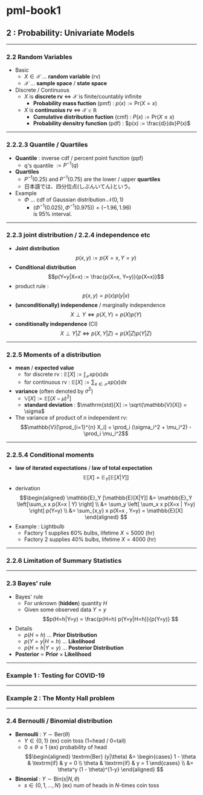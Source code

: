 # pml-book1
## 2 : Probability: Univariate Models

---

### 2.2 Random Variables

- Basic
  - $X \in \mathcal{X}$ ... **random variable** (rv)
  - $\mathcal{X}$ ... **sample space** / **state space**
- Discrete / Continuous
  - $X$ is **discrete rv** $\Leftrightarrow$ $\mathcal{X}$ is finite/countably infinite
    - **Probability mass fuction** (pmf) : $p(x) := \mathrm{Pr}(X=x)$
  - $X$ is **continuoius rv** $\Leftrightarrow$ $\mathcal{X} \in \mathbb{R}$
    - **Cumulative distribution fuction** (cmf) : $P(x) := \mathrm{Pr}(X \le x)$
    - **Probability densitry function** (pdf) : $p(x) := \frac{d}{dx}P(x)$

---

### 2.2.2.3 Quantile / Quartiles

- **Quantile** : inverse cdf / percent point function (ppf)
  - q's quantile $:= P^{-1}(q)$
- **Quartiles**
  - $P^{-1}(0.25)$ and $P^{-1}(0.75)$ are the lower / upper **quartiles**
  - 日本語では、四分位点(しぶんいてん)という。
- Example
  - $\Phi$ ... cdf of Gaussian distribution $\mathcal{N}(0,1)$
    - $(\Phi^{-1}(0.025), \Phi^{-1}(0.975))=(-1.96, 1.96)$ \
      is 95% interval.

---

### 2.2.3 joint distribution / 2.2.4 independence etc

- **Joint distribution**
  $$p(x,y) := p(X=x, Y=y)$$
- **Conditional distribution**
  $$p(Y=y|X=x) := \frac{p(X=x, Y=y)}{p(X=x)}$$
- product rule : $$p(x,y) = p(x)p(y|x)$$
- **(unconditionally) independence** / marginally independence
  $$X \perp Y \Longleftrightarrow p(X,Y)=p(X)p(Y)$$
- **conditionally independence** (CI)
  $$X \perp Y | Z \Longleftrightarrow p(X,Y|Z)=p(X|Z)p(Y|Z)$$

---

### 2.2.5 Moments of a distribution

- **mean** / **expected value**
  - for discrete rv : $\displaystyle \mathbb{E}[X] := \int_{\mathcal{X}} x p(x) dx$
  - for continuous rv : $\displaystyle \mathbb{E}[X] := \sum_{x \in \mathcal{X}} x p(x) dx$
- **variance** (often denoted by $\sigma^2$)
  - $\mathbb{V}[X] := \mathbb{E}[(X - \mu)^2]$
  - **standard deviation** : $\mathrm{std}[X] := \sqrt{\mathbb{V}[X]} = \sigma$
- The variance of product of $n$ independent rv:
  $$\mathbb{V}[\prod_{i=1}^{n} X_i]
    = \prod_i (\sigma_i^2 + \mu_i^2) - \prod_i \mu_i^2$$

---

### 2.2.5.4 Conditional moments

- **law of iterated expectations** / **law of total expectation**
  $$\mathbb{E}[X] = \mathbb{E}_Y [\mathbb{E}[X|Y]]$$
- derivation
$$\begin{aligned}
\mathbb{E}_Y [\mathbb{E}[X|Y]]
 &= \mathbb{E}_Y \left[\sum_x x  p(X=x | Y) \right] \\
 &= \sum_y \left[ \sum_x x  p(X=x | Y=y) \right] p(Y=y) \\
 &= \sum_{x,y} x p(X=x , Y=y) = \mathbb{E}[X]
\end{aligned}
$$
- Example : Lightbulb
  - Factory 1 supplies 60% bulbs, lifetime $X = 5000$ (hr)
  - Factory 2 supplies 40% bulbs, lifetime $X = 4000$ (hr)

---

### 2.2.6 Limitation of Summary Statistics

---

### 2.3 Bayes' rule

- Bayes' rule
  - For unknown (**hidden**) quantity $H$
  - Given some observed data $Y=y$
$$p(H=h|Y=y)
 = \frac{p(H=h) p(Y=y|H=h)}{p(Y=y)}
$$
- Details
  - $p(H=h)$ ... **Prior Distribution**
  - $p(Y=y|H=h)$ ... **Likelihood**
  - $p(H=h|Y=y)$ ... **Posterior Distribution**
- **Posterior** $\propto$ **Prior** $\times$ **Likelihood** 

---

### Example 1 : Testing for COVID-19

---

### Example 2 : The Monty Hall problem

---

### 2.4 Bernoulli / Binomial distribution

- **Bernoulli** : $Y \sim \textrm{Ber}(\theta)$
  - $Y \in \{0, 1\}$  (ex) coin toss (1=head / 0=tail)
  - $0 \le \theta \le 1$ (ex) probability of head
$$\begin{aligned}
\textrm{Ber} (y|\theta)
&=
  \begin{cases}
    1 - \theta & \textrm{if} &  y = 0 \\
    \theta & \textrm{if} &  y = 1
  \end{cases} \\
&= \theta^y (1 - \theta)^{1-y}
\end{aligned}
$$      
- **Binomial** : $Y \sim \textrm{Bin}(s|N, \theta)$
  - $s \in \{0, 1, ..., N\}$ (ex) num of heads in $N$-times coin toss